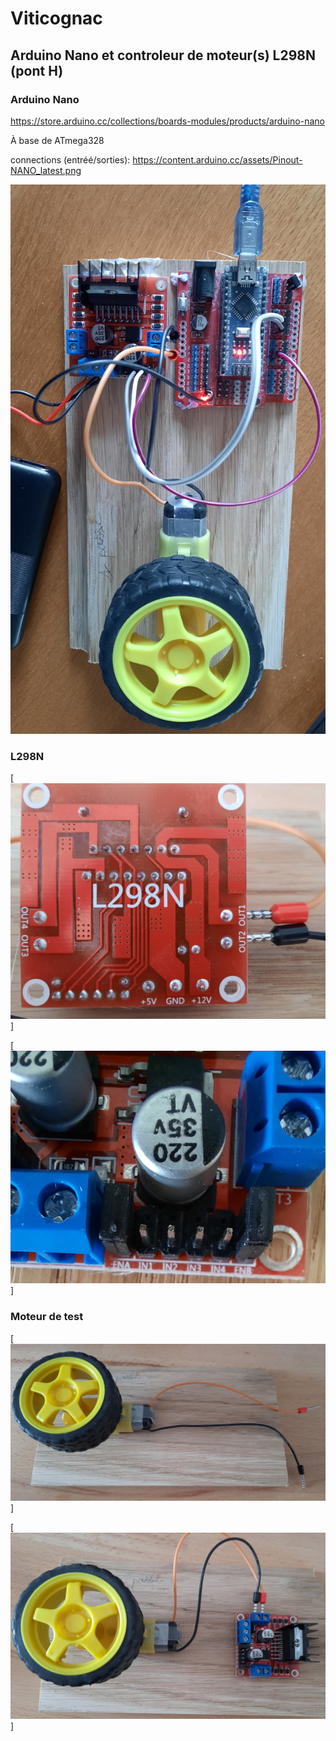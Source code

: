# Viticognac


## Arduino Nano et controleur de moteur(s) L298N (pont H)

### Arduino Nano
https://store.arduino.cc/collections/boards-modules/products/arduino-nano

À base de ATmega328

connections (entréé/sorties): https://content.arduino.cc/assets/Pinout-NANO_latest.png

[![Plaque d'essai moteur](documentation/images/controleur_l298N_arduino_connection.jpg)](https://github.com/Jodaille/Viticognac "Viticognac project")

### L298N

[![Dessous module Pont H L298N](documentation/images/controleur_l298N.jpg)]


[![Connections module Pont H L298N](documentation/images/controleur_l298N_connection.jpg)]

### Moteur de test

[![Moteur pour les essais](documentation/images/moteur_roue.jpg)]


[![Moteur pour les essais](documentation/images/moteur_roue_controleur_L298N.jpg)]

